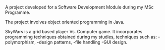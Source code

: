 A project developed for a Software Development Module during my MSc Programme.

The project involves object oriented programming in Java.

SkyWars is a grid based player Vs. Computer game. It incorporates programming techniques obtained during my studies, 
techniques such as: 
-polymorphism, 
-design patterns, 
-file handling
-GUI design.
